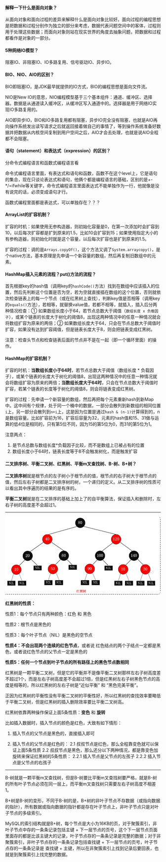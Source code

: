 #### 解释一下什么是面向对象？

从面向对象和面向过程的差异来解释什么是面向对象比较好。面向过程的编程思想是把数据和过程分别作为独立的部分来考虑，数据代表问题空间中的客体，过程则用于处理这些数据；而面向对象则站在现实世界的角度去抽象问题，把数据和过程都看作是对象的一部分。

#### 5种网络IO模型？

阻塞IO、非阻塞IO、IO多路复用、信号驱动IO、异步IO。

#### BIO、NIO、AIO的区别？

BIO即阻塞IO，是JDK最早就提供的IO方式，BIO的编程思想是面向文件流。

NIO是New IO的意思，NIO编程模型基于三个基本组件：通道、缓冲区、选择器。数据是从通道读入缓冲区，从缓冲区写入通道中的。选择器是用于网络IO实现IO多路复用的。

AIO即异步IO，BIO和IO多路复用都有阻塞，异步IO完全没有阻塞，也就是AIO再向操作系统发出读写请求之后就返回接着做自己的事情了，等到操作系统准备好数据并把数据从内核空间复制到用户空间之后，AIO才会去处理，也就是说AIO全程都不会阻塞。

#### 语句（statement）和表达式（expression）的区别？

分命令式编程语言和函数式编程语言看

命令式编程语言里面，有表达式和语句和函数，函数不在这个level上，它是语句的集合，现在只谈论表达式和语句，他俩个都是编程语言的基础，区别的是+-*/=ifwhile等关键字，命令式编程语言里面表达式不能单独作为一行，他就像是没有说完的话，必须变成语句才行。

函数式编程里面都是表达式，可以单独存在？？？

#### ArrayList的扩容机制？

扩容的时机：如果使用无参构造器，则初始化容量是0，在第一次添加时会扩容到10，以后每次扩容都是扩到原来的1.5，比如10会扩容到15；如果使用指定大小的有参构造器，则初始化时就是这个容量，以后每次扩容也是扩到原来的1.5。

扩容的过程：调的是`Arrays.copyOf()`，这个方法又调了`System.arraycopy()`，是个native方法，基本原理是先申请一个新容量的数组，然后再复制旧数组中的元素。

#### HashMap插入元素的流程？put()方法的流程？

首先根据key的hash值（调用key的`hashCode()`方法）找到在数组中应该插入的位置，然后先判断这个位置是否为空，若为空就直接插在数组的这个位置，否则就依次检查链表上的每一个节点（或在红黑树上查找），判断key值是否相等（调用key的`equals()`方法），若相等，就替换value值，若都不相等，就插入，插入后分两种情况检查：① 如果数组长度小于64，若节点总数大于阈值（`数组长度 x 负载因子`），或某个链表的长度大于树化的阈值8，出现这两种情况中的任意一种情况就会将数组扩容为原来的两倍；② 如果数组长度大于64，只会在节点总数大于阈值时扩容，如果没有达到扩容阈值，但是链表长度大于8，则会把链表变成红黑树。

注意：检查头节点和检查链表后面的节点并不是在一起（即一个循环里面）的操作。

#### HashMap的扩容机制？

扩容的时机：**当数组长度小于64时**，若节点总数大于阈值（数组长度 * 负载因子），或某个链表的长度大于树化的阈值8，出现这两种情况中的任意一种情况就会将数组扩容为原来的两倍；**当数组长度大于64时**，只会在节点总数大于阈值时扩容，若某个链表的长度等于树化的阈值8，则会将链表变成红黑树。

扩容的过程：先申请一个新容量的数组，然后再把每个元素重新hash到新Map中。这中间有个规律，处于同一个桶中的数据，一部分会散列到新数组的相同位置`i`上，另一部分会散列到`n+i`上，这是因为位置是通过`hash & (n-1)`计算得到的，n是数组容量。比如扩容前为16，扩容后容量为32，元素的hash值和15、31做与运算的低4位是相同的，只有第5位不同，因为15的第5位为0，而31的第5位为1。

注意两点：

1. 是节点总数与数组长度*负载因子比较，而不是数组上已被占有的位置
2. 数组长度小于64时，链表长度等于8不会触发树化，而是触发扩容

#### 二叉排序树、平衡二叉树、红黑树、平衡m叉查找树、B-树、B+树？

**二叉排序树**就是根节点的左子树小于根节点的值，根节点的右子树大于根节点的值，然后左右子树都是二叉排序树的树，一个递归的定义。从二叉排序树的性质可以看出其中序遍历的结果的是有序的。

**平衡二叉树**就是在二叉排序的基础上加上了的自平衡算法，保证插入和删除时，左右子树的高度差不会超过1。

------

![](./images/红黑树.png)

**红黑树的性质：**

性质1：每个节点只有两种颜色：红色 和 黑色    

性质2：根节点是黑色的

性质3：每个叶子节点（NIL）是黑色的空节点

**性质4：不会出现两个连续的红色节点**，或者说 红色结点的两个子结点一定都是黑色，或者说红色节点的父节点一定是黑色的

**性质5：任何一个节点到叶子节点的所有路径上的黑色节点数相同**

红黑树是一颗平衡二叉树，但是它的平衡并不是像平衡二叉树那样左右子树高度差不超过1个，而是左右子树高度差不会超过1倍，但是红黑树左右子树黑色节点的高度是相等的，所以红黑树的左右子树是“近似平衡” 和 “黑色完美平衡”。

正因为红黑树的平衡性没有平衡二叉树的平衡性好，所以红黑树的查找效率要略低于平衡二叉树，但是红黑树的插入删除效率要比平衡二叉树高。

红黑树依靠两种操作保证上面5条性质：**变色** 和 **旋转**

比如插入数据时，插入节点的颜色是红色，大致有如下情形：

1. 插入节点的父节点是黑色的，直接插入即可

2. 插入节点的父节点是红色的：
   2.1 叔叔节点是红色，那么全程靠变色就可以保证上面5条性质
   2.2 叔叔节点是黑色，那么还分以下两种情况，都是靠变色加旋转来保证红黑树的5条性质：
     2.2.1 插入节点是父节点的左孩子
     2.2.2 插入节点是父节点的右孩子

------

B-树就是一颗平衡m叉查找树，但是B-树要比平衡m叉查找树要严格，就是B-树的所有叶子节点必须在同一层上，而平衡m叉查找树只需要左右子树高度不相差1。

B+树是B-树的变形，不同于B-树的是，B+树的非叶子节点不存数据（或指向数据的指针），所有数据或指向数据的指针都是存在叶子节点上，非叶子节点只是对叶子节点的多级索引。

MySQL的索引结构就是B+树，每个节点是大小为16KB的页，对于聚簇索引，非叶子节点中存的一条条记录包括主键 + 下一层节点的页号，这个下一层节点页面里面存的都是比该主键大的记录，叶子节点存的一条条记录是完整的数据；对于非聚簇索引，非叶子节点存的一条条记录包括查找键 + 下一层节点的页号，叶子节点存的一条条记录是 查找键 + 主键，所以在非聚簇索引上找到记录后要回表，也就是到聚簇索引上找完整的数据。